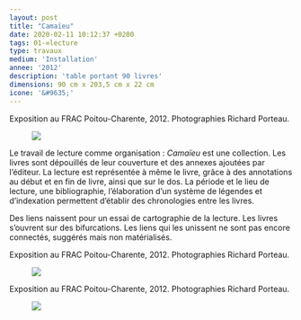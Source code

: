 ```yaml
---
layout: post
title: "Camaïeu"
date: 2020-02-11 10:12:37 +0200
tags: 01-∞lecture
type: travaux
medium: 'Installation'
annee: '2012'
description: 'table portant 90 livres'
dimensions: 90 cm x 203,5 cm x 22 cm
icone: '&#9635;'
---
```

<figcaption>Exposition au FRAC Poitou-Charente, 2012. Photographies Richard Porteau.</figcaption>
<figure><img class="photopost" src="{{site.baseurl}}/imgs/camaieu01.gif" onmouseover="this.src='{{site.baseurl}}/imgs/camaieu01.jpg'" onmouseout="this.src='{{site.baseurl}}/imgs/camaieu01.gif'" /></figure>

Le travail de lecture comme organisation : *Camaïeu* est une collection. Les livres sont dépouillés de leur couverture et des annexes ajoutées par l’éditeur. La lecture est représentée à même le livre, grâce à des annotations au début et en fin de livre, ainsi que sur le dos. La période et le lieu de lecture, une bibliographie, l’élaboration d’un système de légendes et d’indexation permettent d’établir des chronologies entre les livres.

Des liens naissent pour un essai de cartographie de la lecture.
Les livres s’ouvrent sur des bifurcations.
Les liens qui les unissent ne sont pas encore connectés, suggérés mais non matérialisés.

<figcaption>Exposition au FRAC Poitou-Charente, 2012. Photographies Richard Porteau.</figcaption>
<figure><img class="photopost" src="{{site.baseurl}}/imgs/camaieu02.gif" onmouseover="this.src='{{site.baseurl}}/imgs/camaieu02.jpg'" onmouseout="this.src='{{site.baseurl}}/imgs/camaieu02.gif'" /></figure>

<figcaption>Exposition au FRAC Poitou-Charente, 2012. Photographies Richard Porteau.</figcaption>
<figure><img class="photopost" src="{{site.baseurl}}/imgs/camaieu03.gif" onmouseover="this.src='{{site.baseurl}}/imgs/camaieu03.jpg'" onmouseout="this.src='{{site.baseurl}}/imgs/camaieu03.gif'" /></figure>
